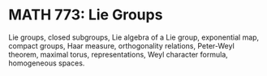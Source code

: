 # MATH 773: Lie Groups

Lie groups, closed subgroups, Lie algebra of a Lie group, exponential map, compact groups, Haar measure, orthogonality relations, Peter-Weyl theorem, maximal torus, representations, Weyl character formula, homogeneous spaces.